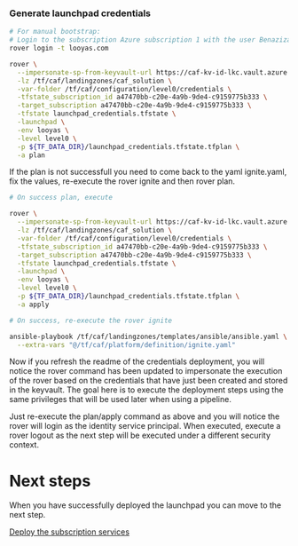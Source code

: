 
### Generate launchpad credentials

```bash
# For manual bootstrap:
# Login to the subscription Azure subscription 1 with the user Benazizasalah55_gmail.com#EXT#@Looyas.onmicrosoft.com
rover login -t looyas.com

rover \
  --impersonate-sp-from-keyvault-url https://caf-kv-id-lkc.vault.azure.net/ \
  -lz /tf/caf/landingzones/caf_solution \
  -var-folder /tf/caf/configuration/level0/credentials \
  -tfstate_subscription_id a47470bb-c20e-4a9b-9de4-c9159775b333 \
  -target_subscription a47470bb-c20e-4a9b-9de4-c9159775b333 \
  -tfstate launchpad_credentials.tfstate \
  -launchpad \
  -env looyas \
  -level level0 \
  -p ${TF_DATA_DIR}/launchpad_credentials.tfstate.tfplan \
  -a plan

```

If the plan is not successfull you need to come back to the yaml ignite.yaml, fix the values, re-execute the rover ignite and then rover plan.


```bash 
# On success plan, execute

rover \
  --impersonate-sp-from-keyvault-url https://caf-kv-id-lkc.vault.azure.net/ \
  -lz /tf/caf/landingzones/caf_solution \
  -var-folder /tf/caf/configuration/level0/credentials \
  -tfstate_subscription_id a47470bb-c20e-4a9b-9de4-c9159775b333 \
  -target_subscription a47470bb-c20e-4a9b-9de4-c9159775b333 \
  -tfstate launchpad_credentials.tfstate \
  -launchpad \
  -env looyas \
  -level level0 \
  -p ${TF_DATA_DIR}/launchpad_credentials.tfstate.tfplan \
  -a apply

```

```bash
# On success, re-execute the rover ignite

ansible-playbook /tf/caf/landingzones/templates/ansible/ansible.yaml \
  --extra-vars "@/tf/caf/platform/definition/ignite.yaml"

```

Now if you refresh the readme of the credentials deployment, you will notice the rover command has been updated to impersonate the execution of the rover based on the credentials that have just been created and stored in the keyvault. The goal here is to execute the deployment steps using the same privileges that will be used later when using a pipeline.

Just re-execute the plan/apply command as above and you will notice the rover will login as the identity service principal. When executed, execute a rover logout as the next step will be executed under a different security context.

# Next steps

When you have successfully deployed the launchpad you can  move to the next step.

 [Deploy the subscription services](../../level1/subscriptions/readme.md)
